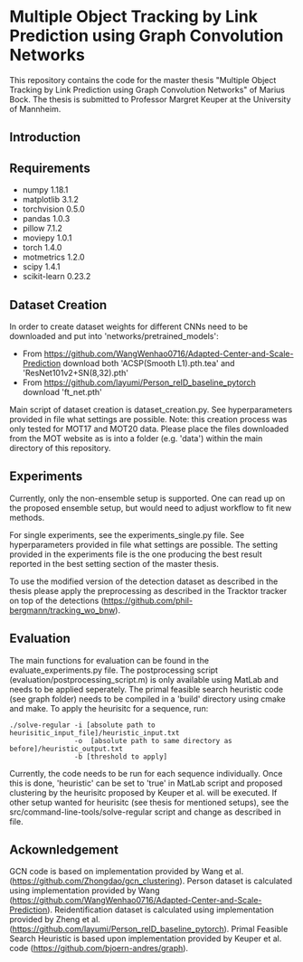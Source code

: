 # Multiple Object Tracking by Link Prediction using Graph Convolution Networks

This repository contains the code for the master thesis "Multiple Object Tracking by Link Prediction using Graph Convolution Networks" of Marius Bock. The thesis is submitted to Professor Margret Keuper at the University of Mannheim.

## Introduction

## Requirements
- numpy 1.18.1
- matplotlib 3.1.2
- torchvision 0.5.0
- pandas 1.0.3
- pillow 7.1.2
- moviepy 1.0.1
- torch 1.4.0
- motmetrics 1.2.0
- scipy 1.4.1
- scikit-learn 0.23.2

## Dataset Creation
In order to create dataset weights for different CNNs need to be downloaded and put into 'networks/pretrained_models':
- From https://github.com/WangWenhao0716/Adapted-Center-and-Scale-Prediction download both 'ACSP(Smooth L1).pth.tea' and 'ResNet101v2+SN(8,32).pth'
- From https://github.com/layumi/Person_reID_baseline_pytorch download 'ft_net.pth'

Main script of dataset creation is dataset_creation.py. See hyperparameters provided in file what settings are possible. Note: this creation process was only tested for MOT17 and MOT20 data. Please place the files downloaded from the MOT website as is into a folder (e.g. 'data') within the main directory of this repository.

## Experiments
Currently, only the non-ensemble setup is supported. One can read up on the proposed ensemble setup, but would need to adjust workflow to fit new methods.

For single experiments, see the experiments_single.py file. See hyperparameters provided in file what settings are possible. The setting provided in the experiments file is the one producing the best result reported in the best setting section of the master thesis.

To use the modified version of the detection dataset as described in the thesis please apply the preprocessing as described in the Tracktor tracker on top of the detections (https://github.com/phil-bergmann/tracking_wo_bnw).

## Evaluation
The main functions for evaluation can be found in the evaluate_experiments.py file. The postprocessing script (evaluation/postprocessing_script.m) is only available using MatLab and needs to be applied seperately. The primal feasible search heuristic code (see graph folder) needs to be compiled in a 'build' directory using cmake and make. To apply the heurisitc for a sequence, run:

    ./solve-regular -i [absolute path to heurisitic_input_file]/heuristic_input.txt 
                    -o  [absolute path to same directory as before]/heuristic_output.txt 
                    -b [threshold to apply]
                    
Currently, the code needs to be run for each sequence individually. Once this is done, 'heuristic' can be set to 'true' in MatLab script and proposed clustering by the heurisitc proposed by Keuper et al. will be executed. If other setup wanted for heurisitc (see thesis for mentioned setups), see the src/command-line-tools/solve-regular script and change as described in file.

## Ackownledgement
GCN code is based on implementation provided by Wang et al. (https://github.com/Zhongdao/gcn_clustering). Person dataset is calculated using implementation provided by Wang (https://github.com/WangWenhao0716/Adapted-Center-and-Scale-Prediction). Reidentification dataset is calculated using implementation provided by Zheng et al. (https://github.com/layumi/Person_reID_baseline_pytorch). Primal Feasible Search Heuristic is based upon implementation provided by Keuper et al. code (https://github.com/bjoern-andres/graph).
